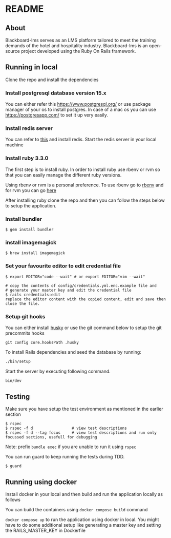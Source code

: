 # README

## About

Blackboard-lms serves as an LMS platform tailored to meet the training demands of the hotel and hospitality industry. Blackboard-lms is an open-source project developed using the Ruby On Rails framework.

## Running in local

Clone the repo and install the dependencies

### Install postgresql database version 15.x

You can either refer this https://www.postgresql.org/ or use package manager of your os to install postgres. In case of a mac os you can use https://postgresapp.com/ to set it up very easily.

### Install redis server

You can refer to [this](https://redis.io/docs/latest/operate/oss_and_stack/install/install-redis/) and install redis. Start the redis server in your local machine

### Install ruby 3.3.0

The first step is to install ruby. In order to install ruby use rbenv or rvm so that you can easily manage the different ruby versions.

Using rbenv or rvm is a personal preference. To use rbenv go to [rbenv](https://github.com/rbenv/rbenv) and for rvm you can go [here](https://rvm.io/)

After installing ruby clone the repo and then you can follow the steps below to setup the application.

### Install bundler

```
$ gem install bundler
```

### install imagemagick

```
$ brew install imagemagick
```

### Set your favourite editor to edit credential file
```
$ export EDITOR="code --wait" # or export EDITOR="vim --wait"

# copy the contents of config/credentials.yml.enc.example file and
# generate your master key and edit the credential file
$ rails credentials:edit
replace the editor content with the copied content, edit and save then close the file.
```

### Setup git hooks
You can either install [husky](https://typicode.github.io/husky/get-started.html) or use the git command below to setup the git precommits hooks

```
git config core.hooksPath .husky
```

To install Rails dependencies and seed the database by running:

```bash
./bin/setup
```
Start the server by executing following command.

```bash
bin/dev
```

## Testing
Make sure you have setup the test environment as mentioned in the earlier section
```
$ rspec
$ rspec -f d                 # view test descriptions
$ rspec -f d --tag focus     # view test descriptions and run only focussed sections, usefull for debugging
```
Note: prefix `bundle exec` if you are unable to run it using `rspec`

You can run guard to keep running the tests during TDD.

```
$ guard
```

## Running using docker

Install docker in your local and then build and run the application locally as follows

You can build the containers using `docker compose build` command

`docker compose up` to run the application using docker in local.
You might have to do some additional setup like generating a master key and setting the RAILS_MASTER_KEY in Dockerfile
